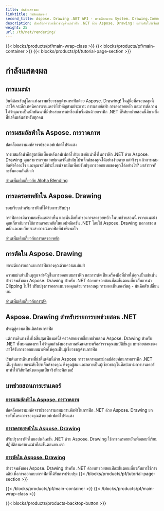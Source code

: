 ```yaml
---
title: กำลังแสดงผล
linktitle: กำลังแสดงผล
second_title: Aspose. Drawing .NET API - ทางเลือกแทน System. Drawing.Common
description: ปลดล็อกความเชี่ยวชาญด้านกราฟิก .NET ด้วย Aspose. Drawing! ยกระดับโปรเจ็กต์ด้วยการผสมผสานอัลฟ่าเพื่อเอฟเฟกต์โปร่งแสง เรียนรู้การลดรอยหยักและการตัดภาพเพื่อการออกแบบที่ได้รับการปรับปรุง
weight: 25
url: /th/net/rendering/
---
```


{{< blocks/products/pf/main-wrap-class >}}
{{< blocks/products/pf/main-container >}}
{{< blocks/products/pf/tutorial-page-section >}}

# กำลังแสดงผล

## การแนะนำ

ยินดีต้อนรับสู่โลกแห่งความเชี่ยวชาญด้านกราฟิกด้วย Aspose. Drawing! ในคู่มือที่ครอบคลุมนี้ เราได้เจาะลึกเทคนิคการเรนเดอร์ที่สำคัญสามประการ: การผสมอัลฟ่า การลดรอยหยัก และการตัดภาพ ไม่ว่าคุณจะเป็นนักพัฒนาที่มีประสบการณ์หรือเพิ่งเริ่มต้นด้วยกราฟิก .NET ซีรีส์บทช่วยสอนนี้มีบางสิ่งที่น่าตื่นเต้นสำหรับทุกคน

## การผสมอัลฟ่าใน Aspose. การวาดภาพ
ปลดล็อกความมหัศจรรย์ของเอฟเฟกต์โปร่งแสง

การผสมอัลฟ่าคือสูตรลับเบื้องหลังเอฟเฟกต์โปร่งแสงอันน่าทึ่งในกราฟิก .NET ด้วย Aspose. Drawing คุณสามารถรวมเวทย์มนตร์นี้เข้ากับโปรเจ็กต์ของคุณได้อย่างง่ายดาย แต่จริงๆ แล้วการผสมอัลฟ่าคืออะไร และคุณจะใช้ประโยชน์จากมันเพื่อปรับปรุงการออกแบบของคุณได้อย่างไร? มาสำรวจทีละขั้นตอนกันดีกว่า

[อ่านเพิ่มเติมเกี่ยวกับ Alpha Blending](./alpha-blending/)

## การลดรอยหยักใน Aspose. Drawing
ขอบเรียบสำหรับกราฟิกที่ได้รับการปรับปรุง

กราฟิกควรมีความคมชัดและราบรื่น และนั่นคือที่มาของการลดรอยหยัก ในบทช่วยสอนนี้ เราจะแนะนำคุณเกี่ยวกับการใช้การลดรอยหยักในแอปพลิเคชัน .NET โดยใช้ Aspose. Drawing บอกลาขอบหยักและพบกับประสบการณ์กราฟิกที่น่าพึงพอใจ

[อ่านเพิ่มเติมเกี่ยวกับการลดรอยหยัก](./antialiasing/)

## การตัดใน Aspose. Drawing
ยกระดับการออกแบบกราฟิกของคุณด้วยความแม่นยำ

ความแม่นยำเป็นกุญแจสำคัญในการออกแบบกราฟิก และการตัดเป็นเครื่องมือที่ช่วยให้คุณเป็นเช่นนั้น สำรวจพลังของ Aspose. Drawing สำหรับ .NET ด้วยบทช่วยสอนทีละขั้นตอนเกี่ยวกับการนำ Clipping ไปใช้ ปรับปรุงการออกแบบของคุณด้วยการควบคุมการมองเห็นของวัตถุ - มันคือตัวเปลี่ยนเกม

[อ่านเพิ่มเติมเกี่ยวกับการตัด](./clipping/)

## Aspose. Drawing สำหรับรายการบทช่วยสอน .NET
ประตูสู่ความเป็นเลิศด้านกราฟิก

แต่การเดินทางไม่ได้สิ้นสุดเพียงแค่นี้! ตรวจสอบรายชื่อบทช่วยสอน Aspose. Drawing สำหรับ .NET ทั้งหมดของเรา ไม่ว่าคุณกำลังมองหาเทคนิคเฉพาะหรือสำรวจคุณสมบัติขั้นสูง บทช่วยสอนของเราได้รับการออกแบบมาเพื่อให้คุณเป็นผู้เชี่ยวชาญด้านกราฟิก

เริ่มต้นการเดินทางที่น่าตื่นเต้นนี้ด้วย Aspose การวาดภาพและปลดปล่อยศักยภาพกราฟิก .NET เต็มรูปแบบ ยกระดับโปรเจ็กต์ของคุณ ดึงดูดผู้ชม และกลายเป็นผู้เชี่ยวชาญในศิลปะแห่งการเรนเดอร์ มาทำให้วิสัยทัศน์ของคุณเป็นจริงทีละพิกเซล!
## บทช่วยสอนการเรนเดอร์
### [การผสมอัลฟ่าใน Aspose. การวาดภาพ](./alpha-blending/)
ปลดล็อกความมหัศจรรย์ของการผสมผสานอัลฟ่าในกราฟิก .NET ด้วย Aspose. Drawing ยกระดับโครงการของคุณด้วยเอฟเฟกต์โปร่งแสง
### [การลดรอยหยักใน Aspose. Drawing](./antialiasing/)
ปรับปรุงกราฟิกในแอปพลิเคชัน .NET ด้วย Aspose. Drawing ใช้การลดรอยหยักเพื่อขอบที่เรียบ ปฏิบัติตามคำแนะนำทีละขั้นตอนของเรา
### [การตัดใน Aspose. Drawing](./clipping/)
สำรวจพลังของ Aspose. Drawing สำหรับ .NET ด้วยบทช่วยสอนทีละขั้นตอนเกี่ยวกับการใช้การคลิปเพื่อการออกแบบกราฟิกที่ได้รับการปรับปรุง
{{< /blocks/products/pf/tutorial-page-section >}}

{{< /blocks/products/pf/main-container >}}
{{< /blocks/products/pf/main-wrap-class >}}

{{< blocks/products/products-backtop-button >}}
